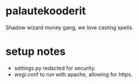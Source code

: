 # palautekooderit
Shadow wizard money gang, we love casting spells.

# setup notes
- settings.py redacted for security.
- wsgi.conf to run with apache, allowing for https.
